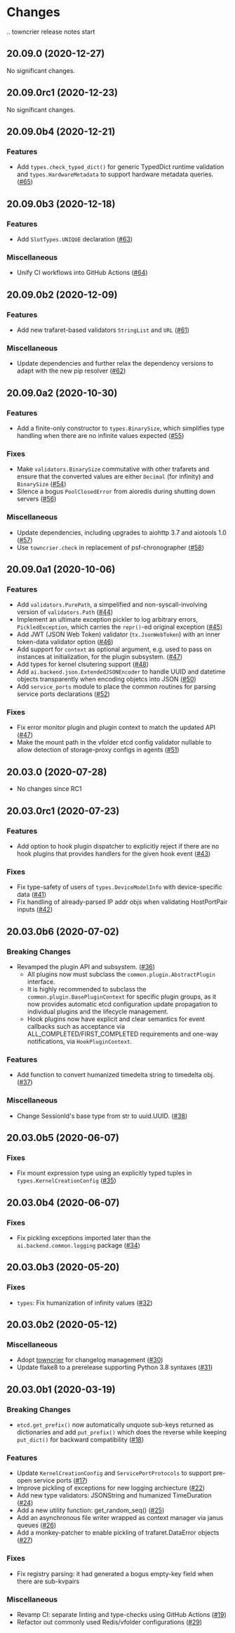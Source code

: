 Changes
=======

<!--
    You should *NOT* be adding new change log entries to this file, this
    file is managed by towncrier. You *may* edit previous change logs to
    fix problems like typo corrections or such.

    To add a new change log entry, please refer
    https://pip.pypa.io/en/latest/development/contributing/#news-entries

    We named the news folder "changes".

    WARNING: Don't drop the last line!
-->

.. towncrier release notes start

20.09.0 (2020-12-27)
--------------------

No significant changes.


20.09.0rc1 (2020-12-23)
-----------------------

No significant changes.


20.09.0b4 (2020-12-21)
----------------------

### Features
* Add `types.check_typed_dict()`  for generic TypedDict runtime validation and `types.HardwareMetadata` to support hardware metadata queries. ([#65](https://github.com/lablup/backend.ai-common/issues/65))


20.09.0b3 (2020-12-18)
----------------------

### Features
* Add `SlotTypes.UNIQUE` declaration ([#63](https://github.com/lablup/backend.ai-common/issues/63))

### Miscellaneous
* Unify CI workflows into GitHub Actions ([#64](https://github.com/lablup/backend.ai-common/issues/64))


20.09.0b2 (2020-12-09)
----------------------

### Features
* Add new trafaret-based validators `StringList` and `URL` ([#61](https://github.com/lablup/backend.ai-common/issues/61))

### Miscellaneous
* Update dependencies and further relax the dependency versions to adapt with the new pip resolver ([#62](https://github.com/lablup/backend.ai-common/issues/62))


20.09.0a2 (2020-10-30)
----------------------

### Features
* Add a finite-only constructor to `types.BinarySize`, which simplifies type handling when there are no infinite values expected ([#55](https://github.com/lablup/backend.ai-common/issues/55))

### Fixes
* Make `validators.BinarySize` commutative with other trafarets and ensure that the converted values are either `Decimal` (for infinity) and `BinarySize` ([#54](https://github.com/lablup/backend.ai-common/issues/54))
* Silence a bogus `PoolClosedError` from aioredis during shutting down servers ([#56](https://github.com/lablup/backend.ai-common/issues/56))

### Miscellaneous
* Update dependencies, including upgrades to aiohttp 3.7 and aiotools 1.0 ([#57](https://github.com/lablup/backend.ai-common/issues/57))
* Use `towncrier.check` in replacement of psf-chronographer ([#58](https://github.com/lablup/backend.ai-common/issues/58))


20.09.0a1 (2020-10-06)
----------------------

### Features
* Add `validators.PurePath`, a simpelified and non-syscall-involving version of `validators.Path` ([#44](https://github.com/lablup/backend.ai-common/issues/44))
* Implement an ultimate exception pickler to log arbitrary errors, `PickledException`, which carries the `repr()`-ed original exception ([#45](https://github.com/lablup/backend.ai-common/issues/45))
* Add JWT (JSON Web Token) validator (`tx.JsonWebToken`) with an inner token-data validator option ([#46](https://github.com/lablup/backend.ai-common/issues/46))
* Add support for `context` as optional argument, e.g. used to pass on instances at initialization, for the plugin subsystem. ([#47](https://github.com/lablup/backend.ai-common/issues/47))
* Add types for kernel clsutering support ([#48](https://github.com/lablup/backend.ai-common/issues/48))
* Add `ai.backend.json.ExtendedJSONEncoder` to handle UUID and datetime objects transparently when encoding objetcs into JSON ([#50](https://github.com/lablup/backend.ai-common/issues/50))
* Add `service_ports` module to place the common routines for parsing service ports declarations ([#52](https://github.com/lablup/backend.ai-common/issues/52))

### Fixes
* Fix error monitor plugin and plugin context to match the updated API ([#47](https://github.com/lablup/backend.ai-common/issues/47))
* Make the mount path in the vfolder etcd config validator nullable to allow detection of storage-proxy configs in agents ([#51](https://github.com/lablup/backend.ai-common/issues/51))


20.03.0 (2020-07-28)
--------------------

* No changes since RC1

20.03.0rc1 (2020-07-23)
-----------------------

### Features
* Add option to hook plugin dispatcher to explicitly reject if there are no hook plugins that provides handlers for the given hook event ([#43](https://github.com/lablup/backend.ai-common/issues/43))

### Fixes
* Fix type-safety of users of `types.DeviceModelInfo` with device-specific data ([#41](https://github.com/lablup/backend.ai-common/issues/41))
* Fix handling of already-parsed IP addr objs when validating HostPortPair inputs ([#42](https://github.com/lablup/backend.ai-common/issues/42))


20.03.0b6 (2020-07-02)
----------------------

### Breaking Changes
* Revamped the plugin API and subsystem. ([#36](https://github.com/lablup/backend.ai-common/issues/36))
  - All plugins now must subclass the `common.plugin.AbstractPlugin` interface.
  - It is highly recommended to subclass the `common.plugin.BasePluginContext` for specific plugin groups, as it now provides automatic etcd configuration update propagation to individual plugins and the lifecycle management.
  - Hook plugins now have explicit and clear semantics for event callbacks such as acceptance via ALL_COMPLETED/FIRST_COMPLETED requirements and one-way notifications, via `HookPluginContext`.

### Features
* Add function to convert humanized timedelta string to timedelta obj. ([#37](https://github.com/lablup/backend.ai-common/issues/37))

### Miscellaneous
* Change SessionId's base type from str to uuid.UUID. ([#38](https://github.com/lablup/backend.ai-common/issues/38))


20.03.0b5 (2020-06-07)
----------------------

### Fixes
* Fix mount expression type using an explicitly typed tuples in `types.KernelCreationConfig` ([#35](https://github.com/lablup/backend.ai-common/issues/35))


20.03.0b4 (2020-06-07)
----------------------

### Fixes
* Fix pickling exceptions imported later than the `ai.backend.common.logging` package ([#34](https://github.com/lablup/backend.ai-common/issues/34))


20.03.0b3 (2020-05-20)
----------------------

### Fixes
* `types`: Fix humanization of infinity values ([#32](https://github.com/lablup/backend.ai-common/issues/32))


20.03.0b2 (2020-05-12)
----------------------

### Miscellaneous
* Adopt [towncrier](https://github.com/twisted/towncrier) for changelog management ([#30](https://github.com/lablup/backend.ai-common/issues/30))
* Update flake8 to a prerelease supporting Python 3.8 syntaxes ([#31](https://github.com/lablup/backend.ai-common/issues/31))

20.03.0b1 (2020-03-19)
----------------------

### Breaking Changes
* `etcd.get_prefix()` now automatically unquote sub-keys returned as dictionaries and add `put_prefix()`
  which does the reverse while keeping `put_dict()` for backward compatibility ([#18](https://github.com/lablup/backend.ai-common/issues/18))

### Features
* Update `KernelCreationConfig` and `ServicePortProtocols` to support pre-open service ports ([#17](https://github.com/lablup/backend.ai-common/issues/17))
* Improve pickling of exceptions for new logging archiecture ([#22](https://github.com/lablup/backend.ai-common/issues/22))
* Add new type validators: JSONString and humanized TimeDuration ([#24](https://github.com/lablup/backend.ai-common/issues/24))
* Add a new utility function: get_random_seq() ([#25](https://github.com/lablup/backend.ai-common/issues/25))
* Add an asynchronous file writer wrapped as context manager via janus queues ([#26](https://github.com/lablup/backend.ai-common/issues/26))
* Add a monkey-patcher to enable pickling of trafaret.DataError objects ([#27](https://github.com/lablup/backend.ai-common/issues/27))

### Fixes
* Fix registry parsing: it had generated a bogus empty-key field when there are sub-kvpairs

### Miscellaneous
* Revamp CI: separate linting and type-checks using GitHub Actions ([#19](https://github.com/lablup/backend.ai-common/issues/19))
* Refactor out commonly used Redis/vfolder configurations ([#29](https://github.com/lablup/backend.ai-common/issues/29))
